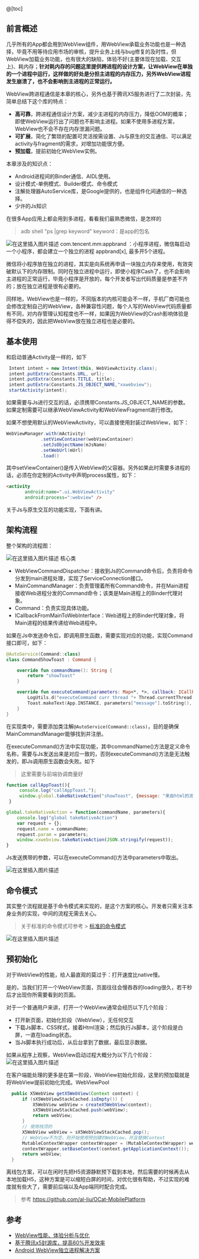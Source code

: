 @[toc]
## 前言概述
几乎所有的App都会用到WebView组件，用WebView承载业务功能也是一种选择，毕竟不用等待应用市场的审核，提升业务上线与bug修复的及时性，但WebView加载业务功能，也有很大的缺陷，体验不好(主要体现在加载、交互上)、耗内存；**针对耗内存的问题这里提供跨进程的设计方案，让WebView在单独的一个进程中运行，这样做的好处是分担主进程的内存压力，另外WebView进程发生崩溃了，也不会影响到主进程的正常运行。**

WebView跨进程通信是本章的核心，另外也基于腾讯X5服务进行了二次封装，先简单总结下这个库的特点：

 - **高可靠**，跨进程通信设计方案，减少主进程的内存压力，降低OOM的概率；即使WebView运行出了问题也不影响主进程。如果不使用多进程方案，WebView也不会不存在内存泄漏问题。
 -  **可扩展**，简化了繁琐的配置可灵活按需设置、Js与原生的交互通信、可以满足activity与fragment的需求，对增加功能很方便。
 -  **预加载**，提前初始化WebView实例。

本章涉及的知识点：

 - Android进程间的Binder通信、AIDL使用。
 - 设计模式-单例模式、Builder模式、命令模式
 - 注解处理器AutoService库，是Google提供的，也是组件化间通信的一种选择。
 - 少许的Js知识

在很多App应用上都会用到多进程，看看我们最熟悉微信，是怎样的

> adb shell "ps |grep keyword"
> keyword：是app的包名

![在这里插入图片描述](https://img-blog.csdnimg.cn/ca308b316bf64a25aed37d0ce87e5527.png?x-oss-process=image/watermark,type_ZmFuZ3poZW5naGVpdGk,shadow_10,text_aHR0cHM6Ly9ibG9nLmNzZG4ubmV0L2h6dzIwMTc=,size_16,color_FFFFFF,t_70)
com.tencent.mm:appbrand ：小程序进程，微信每启动一个小程序，都会建立一个独立的进程 appbrand[x], 最多开5个进程。

微信将小程序放在独立的进程，其实是向系统再申请一块独立内存来使用，有效突破默认下的内存限制。同时在独立进程中运行，即使小程序Cash了，也不会影响主进程的正常运行，毕竟小程序是开放的，每个开发者写出代码质量是参差不齐的；放在独立进程是很有必要的。

同样地，WebView也是一样的，不同版本的内核可能会不一样，手机厂商可能也会修改定制自己的WebView，各种兼容性问题，每个人写的WebView代码质量都有不同，对内存管理认知程度也不一样，如果因为WebView的Crash影响体验是得不偿失的，因此把WebView放在独立进程也是必要的。

## 基本使用
和启动普通Activity是一样的，如下

```java
 Intent intent = new Intent(this, WebViewActivity.class);
 intent.putExtra(Constants.URL, url);
 intent.putExtra(Constants.TITLE, title);
 intent.putExtra(Constants.JS_OBJECT_NAME,"xxwebview");
 startActivity(intent);
```
如果需要与Js进行交互的话，必须携带Constants.JS_OBJECT_NAME的参数。如果定制需要可以继承WebViewActivity和WebViewFragment进行修改。

如果不想使用默认的WebViewActivity，可以直接使用封装过WebView，如下：

```java
WebViewManager.with(mActivity)
             .setViewContainer(webViewContainer)
             .setJsObjectName(mJsName)
             .setWebUrl(mUrl)
             .load()
```
其中setViewContainer()是传入WebView的父容器。另外如果此时需要多进程的话，必须在你定制的Activity中声明process属性，如下：
```html
<activity
       android:name=".ui.WebViewActivity"
       android:process=":webview" />
```

关于Js与原生交互的功能实现，下面有讲。

## 架构流程
整个架构的流程图：

![在这里插入图片描述](https://img-blog.csdnimg.cn/31ec2be9b5b744a39ee48c1bba1965f5.png?x-oss-process=image/watermark,type_ZmFuZ3poZW5naGVpdGk,shadow_10,text_aHR0cHM6Ly9ibG9nLmNzZG4ubmV0L2h6dzIwMTc=,size_16,color_FFFFFF,t_70)
核心类

 - WebViewCommandDispatcher：接收到Js的Command命令后，负责将命令分发到main进程处理，实现了ServiceConnection接口。
 - MainCommandManager：负责管理着所有Command命令，并在Main进程接收Web进程分发的Command命令；该类是Main进程上的Binder代理对象。
 -  Command：负责实现具体功能。
 -  ICallbackFromMainToWebInterface：Web进程上的Binder代理对象，将Main进程的结果传递给Web进程中。

 如果在Js中发送命令后，即调用原生函数，需要实现对应的功能，实现Command接口即可，如下：

```kotlin
@AutoService(Command::class)
class CommandShowToast : Command {

    override fun commandName(): String {
        return "showToast"
    }

    override fun executeCommand(parameters: Map<*, *>, callback: ICallbackFromMainToWebInterface) {
        LogUtils.d("executeCommand curr thread "+ Thread.currentThread().name)
        Toast.makeText(App.INSTANCE, parameters["message"].toString(), Toast.LENGTH_SHORT).show()
    }
}
```

在实现类中，需要添加类注解`@AutoService(Command::class)`，目的是确保MainCommandManager能够找到并注册。

在executeCommand()方法中实现功能，其中commandName()方法是定义命令名称，需要与Js发送出来是对应一致的，否则executeCommand()方法是无法触发的，即Js调用原生函数会失败。如下

> 这里需要与前端协调商量好

```javascript
function callAppToast(){
     console.log("callAppToast.");
     window.global.takeNativeAction("showToast", {message: "来自html的消息"});
 }

global.takeNativeAction = function(commandName, parameters){
    console.log("global takeNativeAction")
    var request = {};
    request.name = commandName;
    request.param = parameters;
    window.xxwebview.takeNativeAction(JSON.stringify(request));
}

```
Js发送携带的参数，可以在executeCommand()方法中parameters中取出。

![在这里插入图片描述](https://img-blog.csdnimg.cn/290bb27011e540b6802a45d8c3f906ef.png?x-oss-process=image/watermark,type_ZmFuZ3poZW5naGVpdGk,shadow_10,text_aHR0cHM6Ly9ibG9nLmNzZG4ubmV0L2h6dzIwMTc=,size_16,color_FFFFFF,t_70)

## 命令模式
其实整个流程就是基于命令模式来实现的，是这个方案的核心。开发者只需关注本身业务的实现，中间的流程无需去关心。

> 关于标准的命令模式可参考  > [标准的命令模式](https://www.runoob.com/design-pattern/command-pattern.html)


![在这里插入图片描述](https://img-blog.csdnimg.cn/c05ca4b4085b42959e5c21901856df8d.png?x-oss-process=image/watermark,type_ZmFuZ3poZW5naGVpdGk,shadow_10,text_aHR0cHM6Ly9ibG9nLmNzZG4ubmV0L2h6dzIwMTc=,size_16,color_FFFFFF,t_70)

## 预初始化
对于WebView的性能，给人最直观的莫过于：打开速度比native慢。

是的，当我们打开一个WebView页面，页面往往会慢吞吞的loading很久，若干秒后才出现你所需要看到的页面。

对于一个普通用户来讲，打开一个WebView通常会经历以下几个阶段：

 - 打开新页面，初始化阶段（WebView），无任何交互
 - 下载Js脚本、CSS样式，接着Html渲染；然后执行Js脚本，这个阶段是白屏，一直在loading状态。
 - 当Js脚本执行成功后，从后台拿到了数据，最后显示数据。

如果从程序上观察，WebView启动过程大概分为以下几个阶段：
![在这里插入图片描述](https://img-blog.csdnimg.cn/deed4343729f4fd8ad0d2535233732df.png?x-oss-process=image/watermark,type_ZmFuZ3poZW5naGVpdGk,shadow_10,text_aHR0cHM6Ly9ibG9nLmNzZG4ubmV0L2h6dzIwMTc=,size_16,color_FFFFFF,t_70)

在客户端能处理的更多是在第一阶段，WebView初始化阶段，这里的预加载就是将WebView提前初始化完成。WebViewPool

```java
  public X5WebView getX5WebView(Context context) {
      if (sX5WebViewStackCached.isEmpty()) {
          X5WebView webView = createX5WebView(context);
          sX5WebViewStackCached.push(webView);
          return webView;
      }
      // 使用栈顶的
      X5WebView webView = sX5WebViewStackCached.pop();
      // WebView不为空，则开始使用预创建的WebView，并且替换Context
      MutableContextWrapper contextWrapper = (MutableContextWrapper) webView.getContext();
      contextWrapper.setBaseContext(context.getApplicationContext());
      return webView;
  }
```

离线包方案，可以在闲时先把H5资源静默预下载到本地，然后需要的时候再去从本地加载H5，这种方案是可以缩短白屏的时间，对优化很有帮助，不过实现的难度就有些大了，需要前后端以及App端同时配合完成。

> 参考 https://github.com/al-liu/OCat-MobilePlatform



##  参考

 - [WebView性能、体验分析与优化](https://tech.meituan.com/2017/06/09/webviewperf.html)
 - [基于腾讯x5封源库，提高60%开发效率](https://juejin.cn/post/6844903950785708040#heading-27)
 - [Android WebView独立进程解决方案](https://www.jianshu.com/p/b66c225c19e2)

